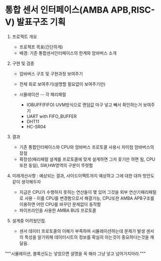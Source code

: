 # 통합 센서 인터페이스(AMBA APB,RISC-V) 발표구조 기획

1. 프로젝트 개요
    - 프로젝프 목표(간단하게)
    - 배경: 기존 통합센서인터페이스의 한계와 암바버스 소개

3. 구현 및 검증
    - 암바버스 구조 및 구현과정 보여주기
    - 전체 회로 보여주기(설명할 필요없이 보여주기만)

    - 시뮬레이션 -- 각 패리패럴
        - IOBUFF(FIFO) UVM방식으로 랜덤값 마구 넣고 빼서 확인하는거 보여주기
        - UART with FIFO_BUFFER
        - DHT11
        - HC-SR04

5. 결과
    - 기존 통합인터페이스와 CPU와 암바버스 프로토콜 사용시 차이첨 암바버스의 장점
    - 확장성(패리패럴 설계를 프로토콜에 맞게 설계하면 그저 꽂기만 하면 됨, CPU또한 동일), SW,HW영역의 구분이 뚜렷함

4. 미래개선사항 : 예상되는 결과, 사이드이펙트까지 예상하고 그에 대한 대처 방안도 같이 생각해두자  
    - 지금은 CPU가 수행하지 못하는 연산들이 몇 있어 그것을 외부 연산기패리패럴로 사용 - 이를 CPU를 변경함으로서 해결가능, CPU또한 AMBA APB구조를 이용하면 어떤 CPU를 바꾸던 문제없이 동작함  
    - 파이프라인을 사용한 AMBA BUS 프로토콜  

5. 설계중 어려웠던점.
    - 센서 데이터 프로토콜의 이해가 부족하여 시뮬레이션하는데 문제가 발생 센서의 특성을 알기위해 데이터시트의 정보를 확실히 아는것이 중요하다는것을 깨달음.

"""시뮬레이션, 블록선도는 넣었으면 설명을 꼭 해라 그냥 넣고 넘어가지마라."""
